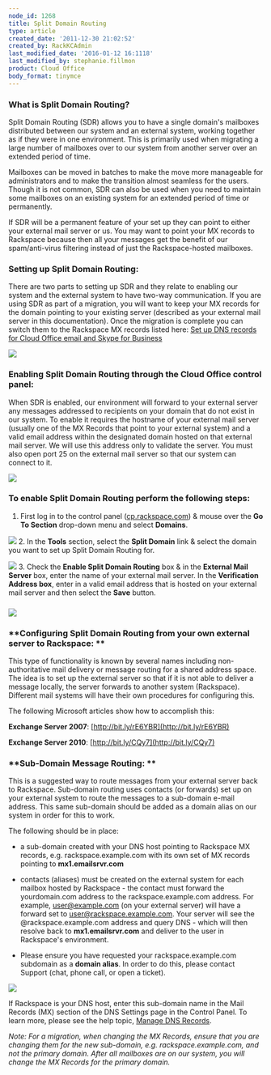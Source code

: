 ```yaml
---
node_id: 1268
title: Split Domain Routing
type: article
created_date: '2011-12-30 21:02:52'
created_by: RackKCAdmin
last_modified_date: '2016-01-12 16:1118'
last_modified_by: stephanie.fillmon
product: Cloud Office
body_format: tinymce
---
```


### **What is Split Domain Routing?**

Split Domain Routing (SDR) allows you to have a single domain's
mailboxes distributed between our system and an external system, working
together as if they were in one environment. This is primarily used when
migrating a large number of mailboxes over to our system from another
server over an extended period of time.

Mailboxes can be moved in batches to make the move more manageable for
administrators and to make the transition almost seamless for the users.
Though it is not common, SDR can also be used when you need to maintain
some mailboxes on an existing system for an extended period of time or
permanently.  

If SDR will be a permanent feature of your set up they can point to
either your external mail server or us. You may want to point your MX
records to Rackspace because then all your messages get the benefit of
our spam/anti-virus filtering instead of just the Rackspace-hosted
mailboxes.

### **Setting up Split Domain Routing:**

There are two parts to setting up SDR and they relate to enabling our
system and the external system to have two-way communication. If you are
using SDR as part of a migration, you will want to keep your MX records
for the domain pointing to your existing server (described as your
external mail server in this documentation). Once the migration is
complete you can switch them to the Rackspace MX records listed here:
[Set up DNS records for Cloud Office email and Skype for
Business](http://www.rackspace.com/knowledge_center/article/set-up-dns-records-for-cloud-office-email-and-skype-for-business)

![](http://c973967.r67.cf2.rackcdn.com/(E%26A)SplitDomainRouting.png)  

### **Enabling Split Domain Routing through the Cloud Office control panel:** 

When SDR is enabled, our environment will forward to your external
server any messages addressed to recipients on your domain that do not
exist in our system. To enable it requires the hostname of your external
mail server (usually one of the MX Records that point to your external
system) and a valid email address within the designated domain hosted on
that external mail server. We will use this address only to validate the
server. You must also open port 25 on the external mail server so that
our system can connect to it. 

![](http://c973967.r67.cf2.rackcdn.com/(E%26A)SplitDomainRouting2.png)  

###  

### **To enable Split Domain Routing perform the following steps:** 
1. First log in to the control panel
([cp.rackspace.com](http://cp.rackspace.com)) & mouse over the **Go To
Section** drop-down menu and select **Domains**.

![](/knowledge_center/sites/default/files/field/image/a.png)
2. In the **Tools** section, select the **Split Domain** link & select
the domain you want to set up Split Domain Routing for.

![](/knowledge_center/sites/default/files/field/image/b.png)
3. Check the **Enable Split Domain Routing** box & in the **External
Mail Server** box, enter the name of your external mail server. In
the **Verification Address box**, enter in a valid email address that is
hosted on your external mail server and then select the **Save** button.

### ![](/knowledge_center/sites/default/files/field/image/c.png)

 

### **Configuring Split Domain Routing from your own external server to Rackspace: **

This type of functionality is known by several names including
non-authoritative mail delivery or message routing for a shared address
space. The idea is to set up the external server so that if it is not
able to deliver a message locally, the server forwards to another system
(Rackspace). Different mail systems will have their own procedures for
configuring this. 

The following Microsoft articles show how to accomplish this: 

**Exchange Server 2007**:  [http://bit.ly/rE6YBR](http://bit.ly/rE6YBR)

**Exchange Server 2010**:  [http://bit.ly/CQy7](http://bit.ly/CQy7) 

###  

### **Sub-Domain Message Routing: **

This is a suggested way to route messages from your external server back
to Rackspace.  Sub-domain routing uses contacts (or forwards) set up on
your external system to route the messages to a sub-domain e-mail
address.  This same sub-domain should be added as a domain alias on our
system in order for this to work.

The following should be in place:

-   a sub-domain created with your DNS host pointing to Rackspace MX
    records, e.g. rackspace.example.com with its own set of MX records
    pointing to **mx1.emailsrvr.com**

-   contacts (aliases) must be created on the external system for each
    mailbox hosted by Rackspace - the contact must forward the
    yourdomain.com address to the rackspace.example.com address.  For
    example, user@example.com (on your external server) will have a
    forward set to user@rackspace.example.com.  Your server will see the
    @rackspace.example.com address and query DNS - which will then
    resolve back to **mx1.emailsrvr.com** and deliver to the user in
    Rackspace's environment.

-   Please ensure you have requested your rackspace.example.com
    subdomain as a **domain alias**. In order to do this, please contact
    Support (chat, phone call, or open a ticket).

![](http://c973967.r67.cf2.rackcdn.com/(E%26A)SplitDomainRouting6.png)

If Rackspace is your DNS host, enter this sub-domain name in the Mail
Records (MX) section of the DNS Settings page in the Control Panel. To
learn more, please see the help topic, [Manage DNS
Records](http://www.rackspace.com/knowledge_center/article/managing-cloud-sites-email-dns-records).

*Note:* *For a migration, when changing the MX Records, ensure that you
are changing them for the new sub-domain, e.g. rackspace.example.com,
and not the primary domain. After all mailboxes are on our system, you
will change the MX Records for the primary domain.* 


